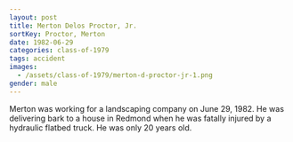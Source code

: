 ```yaml
---
layout: post
title: Merton Delos Proctor, Jr.
sortKey: Proctor, Merton
date: 1982-06-29
categories: class-of-1979
tags: accident
images:
  - /assets/class-of-1979/merton-d-proctor-jr-1.png
gender: male
---
```

Merton was working for a landscaping company on June 29, 1982. He was delivering bark to a house in Redmond when he was fatally injured by a hydraulic flatbed truck. He was only 20 years old.
